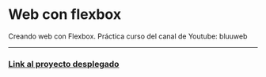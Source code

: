 # Web con flexbox
Creando web con Flexbox. Práctica curso del canal de Youtube: bluuweb
___
### [Link al proyecto desplegado ](https://lu182.github.io/webconflexbox/)


